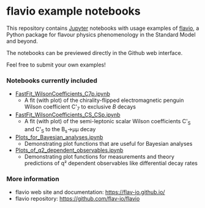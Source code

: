 # flavio example notebooks

This repository contains [Jupyter](http://jupyter.org/) notebooks with usage examples of [flavio](https://flav-io.github.io/), a Python package for flavour physics phenomenology in the Standard Model and beyond.

The notebooks can be previewed directly in the Github web interface.

Feel free to submit your own examples!

### Notebooks currently included

- [FastFit_WilsonCoefficients_C7p.ipynb](https://github.com/flav-io/flavio-examples/blob/master/FastFit_WilsonCoefficients_C7p.ipynb)
  - A fit (with plot) of the chirality-flipped electromagnetic penguin Wilson coefficient C'<sub>7</sub> to exclusive *B* decays
- [FastFit_WilsonCoefficients_CS_CSp.ipynb](https://github.com/flav-io/flavio-examples/blob/master/FastFit_WilsonCoefficients_CS_CSp.ipynb)
  - A fit (with plot) of the semi-leptonic scalar Wilson coefficients C'<sub>S</sub> and C'<sub>S</sub> to the B<sub>s</sub>→μμ decay
- [Plots_for_Bayesian_analyses.ipynb](https://github.com/flav-io/flavio-examples/blob/master/Plots_for_Bayesian_analyses.ipynb)
  - Demonstrating plot functions that are useful for Bayesian analyses
- [Plots_of_q2_dependent_observables.ipynb](https://github.com/flav-io/flavio-examples/blob/master/Plots_of_q2_dependent_observables.ipynb)
  - Demonstrating plot functions for measurements and theory predictions of q² dependent observables like differential decay rates

### More information

- flavio web site and documentation: https://flav-io.github.io/
- flavio repository: https://github.com/flav-io/flavio
